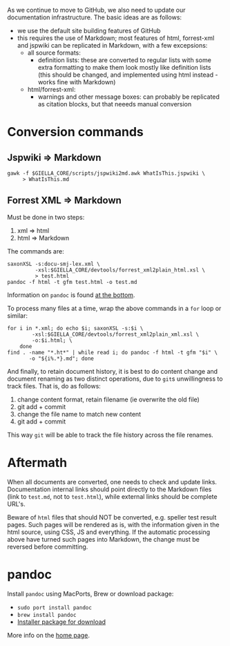 As we continue to move to GitHub, we also need to update our documentation infrastructure. The basic ideas are as follows:

* we use the default site building features of GitHub
* this requires the use of Markdown; most features of
  html, forrest-xml and jspwiki can be replicated in Markdown, with a few excepsions:
    - all source formats:
        - definition lists: these are converted to regular lists with some extra formatting
          to make them look mostly like definition lists (this should be changed, and implemented using html instead - works fine with Markdown)
    - html/forrest-xml:
        - warnings and other message boxes: can probably be replicated as citation blocks, but
          that neeeds manual conversion

#  Conversion commands

##  Jspwiki ⇒ Markdown

```
gawk -f $GIELLA_CORE/scripts/jspwiki2md.awk WhatIsThis.jspwiki \
     > WhatIsThis.md
```

##  Forrest XML ⇒ Markdown

Must be done in two steps:

1. xml ⇒ html
1. html ⇒ Markdown

The commands are:

```
saxonXSL -s:docu-smj-lex.xml \
         -xsl:$GIELLA_CORE/devtools/forrest_xml2plain_html.xsl \
         > test.html
pandoc -f html -t gfm test.html -o test.md
```

Information on `pandoc` is found [at the bottom](#pandoc).

To process many files at a time, wrap the above commands in a `for` loop or similar:

```
for i in *.xml; do echo $i; saxonXSL -s:$i \
        -xsl:$GIELLA_CORE/devtools/forrest_xml2plain_xml.xsl \
        -o:$i.html; \
    done
find . -name "*.ht*" | while read i; do pandoc -f html -t gfm "$i" \
       -o "${i%.*}.md"; done
```

And finally, to retain document history, it is best to do content change and document renaming as two distinct operations, due to `git`s unwillingness to track files. That is, do as follows:

1. change content format, retain filename (ie overwrite the old file)
1. git add + commit
1. change the file name to match new content
1. git add + commit

This way `git` will be able to track the file history across the file renames.

#  Aftermath

When all documents are converted, one needs to check and update links. Documentation internal links should point directly to the Markdown files (link to `test.md`, not to `test.html`), while external links should be complete URL's.

Beware of `html` files that should NOT be converted, e.g. speller test result pages. Such pages will be rendered as is, with the information given in the html source, using CSS, JS and everything. If the automatic processing above have turned such pages into Markdown, the change must be reversed before committing.

#  pandoc

Install `pandoc` using MacPorts, Brew or download package:

* `sudo port install pandoc`
* `brew install pandoc`
* [Installer package for download](https://github.com/jgm/pandoc/releases/tag/2.11.3.2)

More info on the [home page](https://pandoc.org/index.html).
